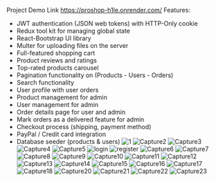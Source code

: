 Project Demo Link https://proshop-h1le.onrender.com/
Features:
- JWT authentication (JSON web tokens) with HTTP-Only cookie
- Redux tool kit for managing global state
- React-Bootstrap UI library
- Multer for uploading files on the server
- Full-featured shopping cart
- Product reviews and ratings
- Top-rated products carousel
- Pagination functionality on (Products - Users - Orders)
- Search functionality
- User profile with user orders
- Product management for admin
- User management for admin
- Order details page for user and admin
- Mark orders as a delivered feature for admin
- Checkout process (shipping, payment method)
- PayPal / Credit card integration
- Database seeder (products & users)
![1](https://github.com/mohamedkhairy23/E-commerce/assets/82667987/e6269bfb-a64d-4a07-abba-2c4002db4bf9)
![Capture2](https://github.com/mohamedkhairy23/E-commerce/assets/82667987/481ac914-7a7a-4cfb-bec2-522ef32d9e78)
![Capture3](https://github.com/mohamedkhairy23/E-commerce/assets/82667987/9fa525de-b049-4751-827f-d3e0f896007e)
![Capture4](https://github.com/mohamedkhairy23/E-commerce/assets/82667987/fcbd1f52-257a-45b3-9fcd-7f74eda1ad4f)
![Capture5](https://github.com/mohamedkhairy23/E-commerce/assets/82667987/ff6d0902-f92d-42b0-9827-7e914b94881b)
![login](https://github.com/mohamedkhairy23/E-commerce/assets/82667987/8ad2249d-5502-4ef5-ad21-b5775749e165)
![register](https://github.com/mohamedkhairy23/E-commerce/assets/82667987/054a3665-6b6d-467e-b435-863fad0ba7b6)
![Capture6](https://github.com/mohamedkhairy23/E-commerce/assets/82667987/2295c0a4-a43f-41e3-9798-97ee19b1bb70)
![Capture7](https://github.com/mohamedkhairy23/E-commerce/assets/82667987/e94bc661-c1d1-47e2-88aa-1b4f687f8d4e)
![Capture8](https://github.com/mohamedkhairy23/E-commerce/assets/82667987/478047f0-900c-4ff1-ace4-e341b5db57cb)
![Capture9](https://github.com/mohamedkhairy23/E-commerce/assets/82667987/b4b63272-a180-41c9-824a-1826e33cdc5c)
![Capture10](https://github.com/mohamedkhairy23/E-commerce/assets/82667987/d99b40fe-1afb-4b9c-ba93-acb10921cc32)
![Capture11](https://github.com/mohamedkhairy23/E-commerce/assets/82667987/837120f0-e43e-4f84-807a-654404b69dbf)
![Capture12](https://github.com/mohamedkhairy23/E-commerce/assets/82667987/0828ea54-7f75-4b8e-8ead-bfd7c31f1f85)
![Capture13](https://github.com/mohamedkhairy23/E-commerce/assets/82667987/4bbe6a0c-27a2-4716-bcb0-dfdd98bd3f44)
![Capture14](https://github.com/mohamedkhairy23/E-commerce/assets/82667987/d66a0c4e-87f2-4ff7-a12f-a9f4ade74fbd)
![Capture15](https://github.com/mohamedkhairy23/E-commerce/assets/82667987/9e8ddc9c-d059-4c8f-8fae-97f38cbc9093)
![Capture16](https://github.com/mohamedkhairy23/E-commerce/assets/82667987/dcf355eb-aff9-4d62-9632-edc72df3c3fd)
![Capture17](https://github.com/mohamedkhairy23/E-commerce/assets/82667987/b6e44374-d69a-401a-abc6-371bc4ba70ea)
![Capture18](https://github.com/mohamedkhairy23/E-commerce/assets/82667987/14ddb8e5-1e0d-4c0c-a718-6dd42618bc96)
![Capture20](https://github.com/mohamedkhairy23/E-commerce/assets/82667987/825ffda3-f325-44e6-8a50-699a7ab1f381)
![Capture21](https://github.com/mohamedkhairy23/E-commerce/assets/82667987/dbac7418-2486-4dea-b607-3715419b9031)
![Capture22](https://github.com/mohamedkhairy23/E-commerce/assets/82667987/9e8e024a-d9ec-40b6-8282-217cceae178e)
![Capture23](https://github.com/mohamedkhairy23/E-commerce/assets/82667987/3d173f0c-6a7a-4a5e-864e-c8a0ca5bf1af)
